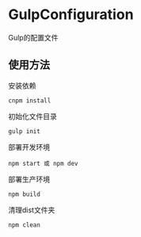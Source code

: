 # GulpConfiguration
Gulp的配置文件

## 使用方法
安装依赖
```
cnpm install 
```
初始化文件目录
```
gulp init 
```
部署开发环境
```
npm start 或 npm dev 
```
部署生产环境
```
npm build 
```
清理dist文件夹
```
npm clean 
```
